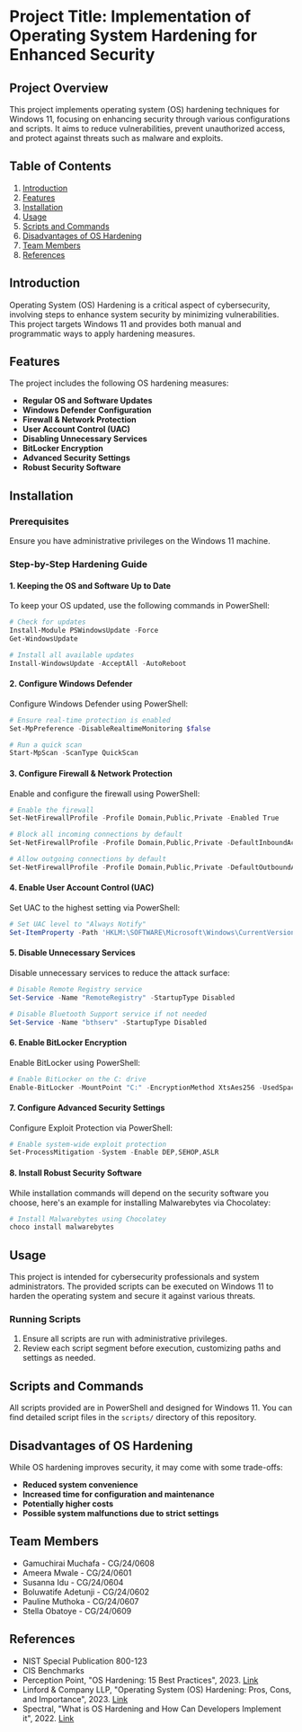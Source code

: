 
# Project Title: **Implementation of Operating System Hardening for Enhanced Security**

## Project Overview

This project implements operating system (OS) hardening techniques for Windows 11, focusing on enhancing security through various configurations and scripts. It aims to reduce vulnerabilities, prevent unauthorized access, and protect against threats such as malware and exploits.

## Table of Contents

1. [Introduction](#introduction)
2. [Features](#features)
3. [Installation](#installation)
4. [Usage](#usage)
5. [Scripts and Commands](#scripts-and-commands)
6. [Disadvantages of OS Hardening](#disadvantages-of-os-hardening)
7. [Team Members](#team-members)
8. [References](#references)

## Introduction

Operating System (OS) Hardening is a critical aspect of cybersecurity, involving steps to enhance system security by minimizing vulnerabilities. This project targets Windows 11 and provides both manual and programmatic ways to apply hardening measures.

## Features

The project includes the following OS hardening measures:

- **Regular OS and Software Updates**
- **Windows Defender Configuration**
- **Firewall & Network Protection**
- **User Account Control (UAC)**
- **Disabling Unnecessary Services**
- **BitLocker Encryption**
- **Advanced Security Settings**
- **Robust Security Software**

## Installation

### Prerequisites

Ensure you have administrative privileges on the Windows 11 machine.

### Step-by-Step Hardening Guide

#### 1. Keeping the OS and Software Up to Date
To keep your OS updated, use the following commands in PowerShell:

```powershell
# Check for updates
Install-Module PSWindowsUpdate -Force
Get-WindowsUpdate

# Install all available updates
Install-WindowsUpdate -AcceptAll -AutoReboot
```

#### 2. Configure Windows Defender
Configure Windows Defender using PowerShell:

```powershell
# Ensure real-time protection is enabled
Set-MpPreference -DisableRealtimeMonitoring $false

# Run a quick scan
Start-MpScan -ScanType QuickScan
```

#### 3. Configure Firewall & Network Protection
Enable and configure the firewall using PowerShell:

```powershell
# Enable the firewall
Set-NetFirewallProfile -Profile Domain,Public,Private -Enabled True

# Block all incoming connections by default
Set-NetFirewallProfile -Profile Domain,Public,Private -DefaultInboundAction Block

# Allow outgoing connections by default
Set-NetFirewallProfile -Profile Domain,Public,Private -DefaultOutboundAction Allow
```

#### 4. Enable User Account Control (UAC)
Set UAC to the highest setting via PowerShell:

```powershell
# Set UAC level to "Always Notify"
Set-ItemProperty -Path 'HKLM:\SOFTWARE\Microsoft\Windows\CurrentVersion\Policies\System' -Name 'EnableLUA' -Value 1
```

#### 5. Disable Unnecessary Services
Disable unnecessary services to reduce the attack surface:

```powershell
# Disable Remote Registry service
Set-Service -Name "RemoteRegistry" -StartupType Disabled

# Disable Bluetooth Support service if not needed
Set-Service -Name "bthserv" -StartupType Disabled
```

#### 6. Enable BitLocker Encryption
Enable BitLocker using PowerShell:

```powershell
# Enable BitLocker on the C: drive
Enable-BitLocker -MountPoint "C:" -EncryptionMethod XtsAes256 -UsedSpaceOnlyEncryption -TpmProtector
```

#### 7. Configure Advanced Security Settings
Configure Exploit Protection via PowerShell:

```powershell
# Enable system-wide exploit protection
Set-ProcessMitigation -System -Enable DEP,SEHOP,ASLR
```

#### 8. Install Robust Security Software
While installation commands will depend on the security software you choose, here's an example for installing Malwarebytes via Chocolatey:

```powershell
# Install Malwarebytes using Chocolatey
choco install malwarebytes
```

## Usage

This project is intended for cybersecurity professionals and system administrators. The provided scripts can be executed on Windows 11 to harden the operating system and secure it against various threats.

### Running Scripts

1. Ensure all scripts are run with administrative privileges.
2. Review each script segment before execution, customizing paths and settings as needed.

## Scripts and Commands

All scripts provided are in PowerShell and designed for Windows 11. You can find detailed script files in the `scripts/` directory of this repository.

## Disadvantages of OS Hardening

While OS hardening improves security, it may come with some trade-offs:

- **Reduced system convenience**
- **Increased time for configuration and maintenance**
- **Potentially higher costs**
- **Possible system malfunctions due to strict settings**

## Team Members

- Gamuchirai Muchafa - CG/24/0608
- Ameera Mwale - CG/24/0601
- Susanna Idu - CG/24/0604
- Boluwatife Adetunji - CG/24/0602
- Pauline Muthoka - CG/24/0607
- Stella Obatoye - CG/24/0609

## References

- NIST Special Publication 800-123
- CIS Benchmarks
- Perception Point, "OS Hardening: 15 Best Practices", 2023. [Link](https://perception-point.io/guides/os-isolation/os-hardening-10-best-practices/)
- Linford & Company LLP, "Operating System (OS) Hardening: Pros, Cons, and Importance", 2023. [Link](https://linfordco.com/blog/operating-system-hardening/)
- Spectral, "What is OS Hardening and How Can Developers Implement it", 2022. [Link](https://spectralops.io/blog/os-hardening-for-developers/)
